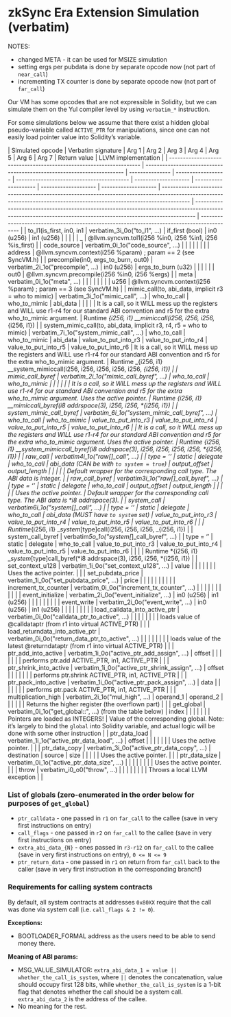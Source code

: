 # zkSync Era Extension Simulation (verbatim)

NOTES:

- changed META - it can be used for MSIZE simulation
- setting ergs per pubdata is done by separate opcode now (not part of `near_call`)
- incrementing TX counter is done by separate opcode now (not part of `far_call`)

Our VM has some opcodes that are not expressible in Solidity, but we can simulate them on the Yul compiler level by
using `verbatim_*` instruction.

For some simulations below we assume that there exist a hidden global pseudo-variable called `ACTIVE_PTR` for
manipulations, since one can not easily load pointer value into Solidity’s variable.

| Simulated opcode                                                    | Verbatim signature                                                     | Arg 1           | Arg 2              | Arg 3                                     | Arg 4                | Arg 5                | Arg 6                | Arg 7                | Return value                                                                                                                                                           | LLVM implementation                                                                                                                                          |
| ------------------------------------------------------------------- | ---------------------------------------------------------------------- | --------------- | ------------------ | ----------------------------------------- | -------------------- | -------------------- | -------------------- | -------------------- | ---------------------------------------------------------------------------------------------------------------------------------------------------------------------- | ------------------------------------------------------------------------------------------------------------------------------------------------------------ | ------------------------------------------------------------------------------------------ |
| to_l1(is_first, in0, in1                                            | verbatim_3i_0o("to_l1", ...)                                           | if_first (bool) | in0 (u256)         | in1 (u256)                                |                      |                      |                      |                      | \_                                                                                                                                                                     | @llvm.syncvm.tol1(i256 %in0, i256 %in1, i256 %is_first)                                                                                                      |
| code_source                                                         | verbatim_0i_1o("code_source", ...)                                     |                 |                    |                                           |                      |                      |                      |                      | address                                                                                                                                                                | @llvm.syncvm.context(i256 %param) ; param == 2 (see SyncVM.h)                                                                                                |
| precompile(in0, ergs_to_burn, out0)                                 | verbatim_2i_1o("precompile", ...)                                      | in0 (u256)      | ergs_to_burn (u32) |                                           |                      |                      |                      |                      | out0                                                                                                                                                                   | @llvm.syncvm.precompile(i256 %in0, i256 %ergs)                                                                                                               |
| meta                                                                | verbatim_0i_1o("meta", ...)                                            |                 |                    |                                           |                      |                      |                      |                      | u256                                                                                                                                                                   | @llvm.syncvm.context(i256 %param) ; param == 3 (see SyncVM.h)                                                                                                |
| mimic_call(to, abi_data, implicit r3 = who to mimic)                | verbatim_3i_1o("mimic_call", ...)                                      | who_to_call     | who_to_mimic       | abi_data                                  |                      |                      |                      |                      | It is a call, so it WILL mess up the registers and WILL use r1-r4 for our standard ABI convention and r5 for the extra who_to_mimic argument.                          | Runtime _{i256, i1} \_\_mimiccall(i256, i256, i256,_{i256, i1})                                                                                             |
| system_mimic_call(to, abi_data, implicit r3, r4, r5 = who to mimic) | verbatim_7i_1o("system_mimic_call", ...)                               | who_to_call     | who_to_mimic       | abi_data                                  | value_to_put_into_r3 | value_to_put_into_r4 | value_to_put_into_r5 | value_to_put_into_r6 | It is a call, so it WILL mess up the registers and WILL use r1-r4 for our standard ABI convention and r5 for the extra who_to_mimic argument.                          | Runtime _{i256, i1} \_\_system_mimiccall(i256, i256, i256, i256, i256, _{i256, i1})                                                                          |
| mimic_call_byref                                                    | verbatim_2i_1o("mimic_call_byref", ...)                                | who_to_call     | who_to_mimic       |                                           |                      |                      |                      |                      | It is a call, so it WILL mess up the registers and WILL use r1-r4 for our standard ABI convention and r5 for the extra who_to_mimic argument. Uses the active pointer. | Runtime *{i256, i1} \_\_mimiccall_byref(*i8 addrspace(3), i256, i256, \*{i256, i1})                                                                          |
| system_mimic_call_byref                                             | verbatim_6i_1o("system_mimic_call_byref", ...)                         | who_to_call     | who_to_mimic       | value_to_put_into_r3                      | value_to_put_into_r4 | value_to_put_into_r5 | value_to_put_into_r6 |                      | It is a call, so it WILL mess up the registers and WILL use r1-r4 for our standard ABI convention and r5 for the extra who_to_mimic argument. Uses the active pointer. | Runtime *{i256, i1} \_\_system_mimiccall_byref(*i8 addrspace(3), i256, i256, i256, i256, \*{i256, i1})                                                       |
| raw_call                                                            | verbatim*4i_1o("raw[*<type>]\_call", ...)                              |
| type = ‘’                                                           | static                                                                 | delegate        | who_to_call        | abi_data (CAN be with `to system = true`) | output_offset        | output_length        |                      |                      |                                                                                                                                                                        |                                                                                                                                                              | Default wrapper for the corresponding call type. The ABI data is integer.                  |
| raw_call_byref                                                      | verbatim*3i_1o("raw[*<type>]\_call_byref", ...)                        |
| type = ‘’                                                           | static                                                                 | delegate        | who_to_call        | output_offset                             | output_length        |                      |                      |                      |                                                                                                                                                                        | Uses the active pointer.                                                                                                                                     | Default wrapper for the corresponding call type. The ABI data is \*i8 addrspace(3).        |
| system_call                                                         | verbatim*6i_1o("system[*<type>]\_call", ...)                           |
| type = ‘’                                                           | static                                                                 | delegate        | who_to_call        | abi_data (MUST have `to system` set)      | value_to_put_into_r3 | value_to_put_into_r4 | value_to_put_into_r5 | value_to_put_into_r6 |                                                                                                                                                                        |                                                                                                                                                              | Runtime_{i256, i1} \_*system*[type]call(i256, i256, i256, _{i256, i1})                    |
| system_call_byref                                                   | verbatim*5o_1o("system[*<type>]\_call_byref", ...)                     |
| type = ‘’                                                           | static                                                                 | delegate        | who_to_call        | value_to_put_into_r3                      | value_to_put_into_r4 | value_to_put_into_r5 | value_to_put_into_r6 |                      |                                                                                                                                                                        |                                                                                                                                                              | Runtime *{i256, i1} \_*system*[type]call_byref(*i8 addrspace(3), i256, i256, \*{i256, i1}) |
| set_context_u128                                                    | verbatim_1i_0o("set_context_u128", ...)                                | value           |                    |                                           |                      |                      |                      |                      | Uses the active pointer.                                                                                                                                               |                                                                                                                                                              |
| set_pubdata_price                                                   | verbatim_1i_0o("set_pubdata_price", ...)                               | price           |                    |                                           |                      |                      |                      |                      |                                                                                                                                                                        |                                                                                                                                                              |
| increment_tx_counter                                                | verbatim_0i_0o("increment_tx_counter", ...)                            |                 |                    |                                           |                      |                      |                      |                      |                                                                                                                                                                        |                                                                                                                                                              |
| event_initialize                                                    | verbatim_2i_0o("event_initialize", ...)                                | in0 (u256)      | in1 (u256)         |                                           |                      |                      |                      |                      |                                                                                                                                                                        |                                                                                                                                                              |
| event_write                                                         | verbatim_2i_0o("event_write", ...)                                     | in0 (u256)      | in1 (u256)         |                                           |                      |                      |                      |                      |                                                                                                                                                                        |                                                                                                                                                              |
| load_calldata_into_active_ptr                                       | verbatim_0i_0o("calldata_ptr_to_active", ...)                          |                 |                    |                                           |                      |                      |                      |                      | loads value of @calldataptr (from r1 into virtual ACTIVE_PTR)                                                                                                          |                                                                                                                                                              |
| load_returndata_into_active_ptr                                     | verbatim_0i_0o("return_data_ptr_to_active", ...)                       |                 |                    |                                           |                      |                      |                      |                      | loads value of the latest @returndataptr (from r1 into virtual ACTIVE_PTR)                                                                                             |                                                                                                                                                              |
| ptr_add_into_active                                                 | verbatim_1i_0o("active_ptr_add_assign", ...)                           | offset          |                    |                                           |                      |                      |                      |                      | performs ptr.add ACTIVE_PTR, in1, ACTIVE_PTR                                                                                                                           |                                                                                                                                                              |
| ptr_shrink_into_active                                              | verbatim_1i_0o("active_ptr_shrink_assign", ...)                        | offset          |                    |                                           |                      |                      |                      |                      | performs ptr.shrink ACTIVE_PTR, in1, ACTIVE_PTR                                                                                                                        |                                                                                                                                                              |
| ptr_pack_into_active                                                | verbatim_1i_0o("active_ptr_pack_assign", ...)                          | data            |                    |                                           |                      |                      |                      |                      | performs ptr.pack ACTIVE_PTR, in1, ACTIVE_PTR                                                                                                                          |                                                                                                                                                              |
| multiplication_high                                                 | verbatim_2i_1o("mul_high", ...)                                        | operand_1       | operand_2          |                                           |                      |                      |                      |                      | Returns the higher register (the overflown part)                                                                                                                       |                                                                                                                                                              |
| get_global                                                          | verbatim_0i_1o("get_global::<name>", ...) (<name>from the table below) | index           |                    |                                           |                      |                      |                      |                      | Pointers are loaded as INTEGERS!                                                                                                                                       | Value of the corresponding global. Note: it’s largely to bind the `global` into Solidity variable, and actual logic will be done with some other instruction |
| ptr_data_load                                                       | verbatim_1i_1o("active_ptr_data_load", ...)                            | offset          |                    |                                           |                      |                      |                      |                      | Uses the active pointer.                                                                                                                                               |                                                                                                                                                              |
| ptr_data_copy                                                       | verbatim_3i_0o("active_ptr_data_copy", ...)                            | destination     | source             | size                                      |                      |                      |                      |                      | Uses the active pointer.                                                                                                                                               |                                                                                                                                                              |
| ptr_data_size                                                       | verbatim_0i_1o("active_ptr_data_size", ...)                            |                 |                    |                                           |                      |                      |                      |                      | Uses the active pointer.                                                                                                                                               |                                                                                                                                                              |
| throw                                                               | verbatim_i0_o0("throw", ...)                                           |                 |                    |                                           |                      |                      |                      |                      | Throws a local LLVM exception                                                                                                                                          |                                                                                                                                                              |

### List of globals (zero-enumerated in the order below for purposes of `get_global`)

- `ptr_calldata` - one passed in `r1` on `far_call` to the callee (save in very first instructions on entry)
- `call_flags` - one passed in `r2` on `far_call` to the callee (save in very first instructions on entry)
- `extra_abi_data_{N}` - ones passed in `r3-r12` on `far_call` to the callee (save in very first instructions on entry),
  `0 <= N <= 9`
- `ptr_return_data` - one passed in `r1` on return from `far_call` back to the caller (save in very first instruction in
  the corresponding branch!)

### Requirements for calling system contracts

By default, all system contracts at addresses `0x80XX` require that the call was done via system call (i.e.
`call_flags & 2 != 0`).

**Exceptions:**

- BOOTLOADER_FORMAL address as the users need to be able to send money there.

**Meaning of ABI params:**

- MSG_VALUE_SIMULATOR: `extra_abi_data_1 = value || whether_the_call_is_system`, where `||` denotes the concatenation,
  value should occupy first 128 bits, while `whether_the_call_is_system` is a 1-bit flag that denotes whether the call
  should be a system call. `extra_abi_data_2` is the address of the callee.
- No meaning for the rest.
